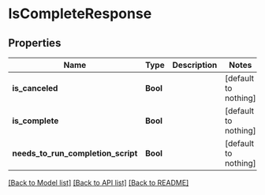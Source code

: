 # IsCompleteResponse


## Properties
Name | Type | Description | Notes
------------ | ------------- | ------------- | -------------
**is_canceled** | **Bool** |  | [default to nothing]
**is_complete** | **Bool** |  | [default to nothing]
**needs_to_run_completion_script** | **Bool** |  | [default to nothing]


[[Back to Model list]](../README.md#models) [[Back to API list]](../README.md#api-endpoints) [[Back to README]](../README.md)


